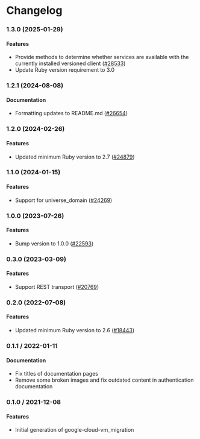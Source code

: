 # Changelog

### 1.3.0 (2025-01-29)

#### Features

* Provide methods to determine whether services are available with the currently installed versioned client ([#28533](https://github.com/googleapis/google-cloud-ruby/issues/28533)) 
* Update Ruby version requirement to 3.0 

### 1.2.1 (2024-08-08)

#### Documentation

* Formatting updates to README.md ([#26654](https://github.com/googleapis/google-cloud-ruby/issues/26654)) 

### 1.2.0 (2024-02-26)

#### Features

* Updated minimum Ruby version to 2.7 ([#24879](https://github.com/googleapis/google-cloud-ruby/issues/24879)) 

### 1.1.0 (2024-01-15)

#### Features

* Support for universe_domain ([#24269](https://github.com/googleapis/google-cloud-ruby/issues/24269)) 

### 1.0.0 (2023-07-26)

#### Features

* Bump version to 1.0.0 ([#22593](https://github.com/googleapis/google-cloud-ruby/issues/22593)) 

### 0.3.0 (2023-03-09)

#### Features

* Support REST transport ([#20769](https://github.com/googleapis/google-cloud-ruby/issues/20769)) 

### 0.2.0 (2022-07-08)

#### Features

* Updated minimum Ruby version to 2.6 ([#18443](https://github.com/googleapis/google-cloud-ruby/issues/18443)) 

### 0.1.1 / 2022-01-11

#### Documentation

* Fix titles of documentation pages
* Remove some broken images and fix outdated content in authentication documentation

### 0.1.0 / 2021-12-08

#### Features

* Initial generation of google-cloud-vm_migration
